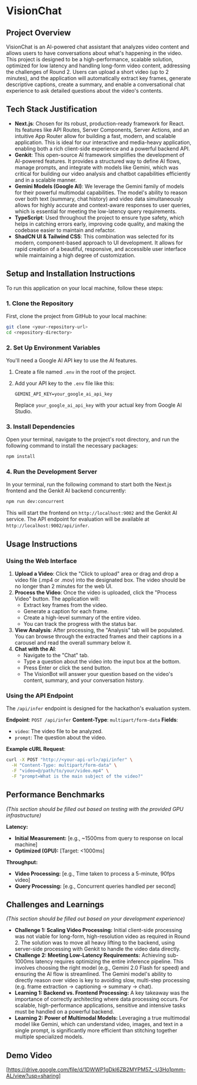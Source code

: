 # VisionChat

## Project Overview

VisionChat is an AI-powered chat assistant that analyzes video content and allows users to have conversations about what's happening in the video. This project is designed to be a high-performance, scalable solution, optimized for low latency and handling long-form video content, addressing the challenges of Round 2. Users can upload a short video (up to 2 minutes), and the application will automatically extract key frames, generate descriptive captions, create a summary, and enable a conversational chat experience to ask detailed questions about the video's contents.

## Tech Stack Justification

*   **Next.js**: Chosen for its robust, production-ready framework for React. Its features like API Routes, Server Components, Server Actions, and an intuitive App Router allow for building a fast, modern, and scalable application. This is ideal for our interactive and media-heavy application, enabling both a rich client-side experience and a powerful backend API.
*   **Genkit**: This open-source AI framework simplifies the development of AI-powered features. It provides a structured way to define AI flows, manage prompts, and integrate with models like Gemini, which was critical for building our video analysis and chatbot capabilities efficiently and in a scalable manner.
*   **Gemini Models (Google AI)**: We leverage the Gemini family of models for their powerful multimodal capabilities. The model's ability to reason over both text (summary, chat history) and video data simultaneously allows for highly accurate and context-aware responses to user queries, which is essential for meeting the low-latency query requirements.
*   **TypeScript**: Used throughout the project to ensure type safety, which helps in catching errors early, improving code quality, and making the codebase easier to maintain and refactor.
*   **ShadCN UI & Tailwind CSS**: This combination was selected for its modern, component-based approach to UI development. It allows for rapid creation of a beautiful, responsive, and accessible user interface while maintaining a high degree of customization.

## Setup and Installation Instructions

To run this application on your local machine, follow these steps:

### 1. Clone the Repository

First, clone the project from GitHub to your local machine:
```bash
git clone <your-repository-url>
cd <repository-directory>
```

### 2. Set Up Environment Variables

You'll need a Google AI API key to use the AI features.

1.  Create a file named `.env` in the root of the project.
2.  Add your API key to the `.env` file like this:

    ```
    GEMINI_API_KEY=your_google_ai_api_key
    ```
    Replace `your_google_ai_api_key` with your actual key from Google AI Studio.

### 3. Install Dependencies

Open your terminal, navigate to the project's root directory, and run the following command to install the necessary packages:

```bash
npm install
```

### 4. Run the Development Server

In your terminal, run the following command to start both the Next.js frontend and the Genkit AI backend concurrently:

```bash
npm run dev:concurrent
```

This will start the frontend on `http://localhost:9002` and the Genkit AI service. The API endpoint for evaluation will be available at `http://localhost:9002/api/infer`.

## Usage Instructions

### Using the Web Interface
1.  **Upload a Video**: Click the "Click to upload" area or drag and drop a video file (.mp4 or .mov) into the designated box. The video should be no longer than 2 minutes for the web UI.
2.  **Process the Video**: Once the video is uploaded, click the "Process Video" button. The application will:
    *   Extract key frames from the video.
    *   Generate a caption for each frame.
    *   Create a high-level summary of the entire video.
    *   You can track the progress with the status bar.
3.  **View Analysis**: After processing, the "Analysis" tab will be populated. You can browse through the extracted frames and their captions in a carousel and read the overall summary below it.
4.  **Chat with the AI**:
    *   Navigate to the "Chat" tab.
    *   Type a question about the video into the input box at the bottom.
    *   Press Enter or click the send button.
    *   The VisionBot will answer your question based on the video's content, summary, and your conversation history.

### Using the API Endpoint
The `/api/infer` endpoint is designed for the hackathon's evaluation system.

**Endpoint**: `POST /api/infer`
**Content-Type**: `multipart/form-data`
**Fields**:
*   `video`: The video file to be analyzed.
*   `prompt`: The question about the video.

**Example cURL Request**:
```bash
curl -X POST "http://<your-api-url>/api/infer" \
  -H "Content-Type: multipart/form-data" \
  -F "video=@/path/to/your/video.mp4" \
  -F "prompt=What is the main subject of the video?"
```

## Performance Benchmarks
*(This section should be filled out based on testing with the provided GPU infrastructure)*

**Latency:**
*   **Initial Measurement:** [e.g., ~1500ms from query to response on local machine]
*   **Optimized (GPU):** [Target: <1000ms]

**Throughput:**
*   **Video Processing:** [e.g., Time taken to process a 5-minute, 90fps video]
*   **Query Processing:** [e.g., Concurrent queries handled per second]

## Challenges and Learnings
*(This section should be filled out based on your development experience)*

*   **Challenge 1: Scaling Video Processing:** Initial client-side processing was not viable for long-form, high-resolution video as required in Round 2. The solution was to move all heavy lifting to the backend, using server-side processing with Genkit to handle the video data directly.
*   **Challenge 2: Meeting Low-Latency Requirements:** Achieving sub-1000ms latency requires optimizing the entire inference pipeline. This involves choosing the right model (e.g., Gemini 2.0 Flash for speed) and ensuring the AI flow is streamlined. The Gemini model's ability to directly reason over video is key to avoiding slow, multi-step processing (e.g. frame extraction -> captioning -> summary -> chat).
*   **Learning 1: Backend vs. Frontend Processing:** A key takeaway was the importance of correctly architecting where data processing occurs. For scalable, high-performance applications, sensitive and intensive tasks must be handled on a powerful backend.
*   **Learning 2: Power of Multimodal Models:** Leveraging a true multimodal model like Gemini, which can understand video, images, and text in a single prompt, is significantly more efficient than stitching together multiple specialized models.

## Demo Video

[https://drive.google.com/file/d/1DWWP1gDkl6ZB2MYPM57_-U3Ho1pmm-AL/view?usp=sharing]

